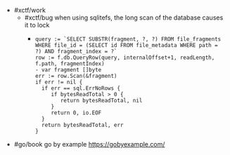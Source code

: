 - #xctf/work
	- #xctf/bug when using sqlitefs, the long scan of the database causes it to lock
		- ```
		  query := `SELECT SUBSTR(fragment, ?, ?) FROM file_fragments WHERE file_id = (SELECT id FROM file_metadata WHERE path = ?) AND fragment_index = ?`
		  row := f.db.QueryRow(query, internalOffset+1, readLength, f.path, fragmentIndex)
		  - var fragment []byte
		  err := row.Scan(&fragment)
		  if err != nil {
		    if err == sql.ErrNoRows {
		       if bytesReadTotal > 0 {
		          return bytesReadTotal, nil
		       }
		       return 0, io.EOF
		    }
		    return bytesReadTotal, err
		  }
		  ```
- #go/book go by example https://gobyexample.com/